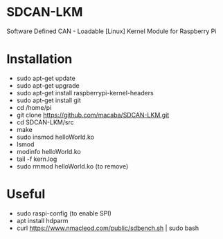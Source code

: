 # SDCAN-LKM
Software Defined CAN - Loadable [Linux] Kernel Module for Raspberry Pi

# Installation

* sudo apt-get update
* sudo apt-get upgrade
* sudo apt-get install raspberrypi-kernel-headers
* sudo apt-get install git
* cd /home/pi
* git clone https://github.com/macaba/SDCAN-LKM.git
* cd SDCAN-LKM/src
* make
* sudo insmod helloWorld.ko
* lsmod
* modinfo helloWorld.ko
* tail -f kern.log
* sudo rmmod helloWorld.ko (to remove)

# Useful

* sudo raspi-config (to enable SPI)
* apt install hdparm
* curl https://www.nmacleod.com/public/sdbench.sh | sudo bash